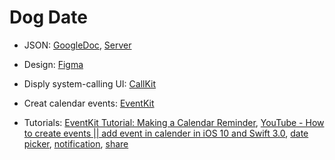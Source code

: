 
# Dog Date

- JSON: [GoogleDoc](https://docs.google.com/document/d/1st1KTA9gfx3LHRH7LxcpDsXh8kj-AfARb6zYXLUkhk8/edit), [Server](https://dogdate-api.herokuapp.com/)
- Design: [Figma](https://www.figma.com/file/Zvg5orZacHIAAm0L2X8SofPv/Dog-Date?node-id=0%3A1)

- Disply system-calling UI: [CallKit](https://developer.apple.com/documentation/callkit)
- Creat calendar events: [EventKit](https://developer.apple.com/documentation/eventkit)

- Tutorials: [EventKit Tutorial: Making a Calendar Reminder](https://www.raywenderlich.com/2291-eventkit-tutorial-making-a-calendar-reminder), [YouTube - How to create events || add event in calender in iOS 10 and Swift 3.0](https://www.youtube.com/watch?v=sSFzcvvs4Oc), [date picker](https://medium.com/@javedmultani16/uidatepicker-in-swift-3-and-swift-4-example-35a1f23bca4b), [notification](https://medium.freecodecamp.org/ios-10-notifications-inshorts-all-in-one-ad727e03983a), [share](https://nshipster.com/uiactivityviewcontroller/)
